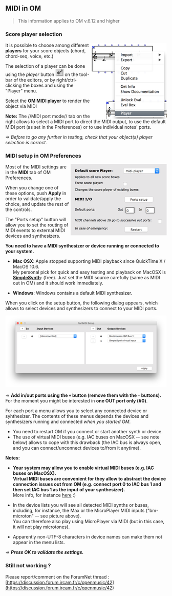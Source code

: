 ## MIDI in OM

> This information applies to OM v.6.12 and higher

### Score player selection

<img src="./images/box-menu.png" width="240px" align="right">

It is possible to choose among different **players** for your score objects (chord, chord-seq, voice, etc.)  

The selection of a player can be done using the _player_ button <img src="./images/player-button.png" width="25px" style="margin: 0px;"> on the tool-bar of the editors, or by right/ctrl-clicking the boxes and using the "Player" menu.

Select the **OM MIDI player** to render the object via MIDI


**Note:** The //MIDI port mode// tab on the right allows to select a MIDI port to direct the MIDI output, to use the default MIDI port (as set in the Preferences) or to use individual notes' ports. 

=> _Before to go any further in testing, check that your object(s) player selection is correct._

### MIDI setup in OM Preferences

<img src="./images/midi-prefs-612.png" width="300px" align="right">

Most of the MIDI settings are in the **MIDI** tab of OM Preferences.


When you change one of these options, push **Apply** in order to validate/apply the choice, and update the rest of the controls. 

The "Ports setup" button will allow you to set the routing of MIDI events to external MIDI devices and synthesizers. 
 
**You need to have a MIDI synthesizer or device running or connected to your system.** 

- **Mac OSX**: Apple stopped supporting MIDI playback since QuickTime X / MacOS 10.6.     
My personal pick for quick and easy testing and playback on MacOSX is **[SimpleSynth](http://notahat.com/simplesynth/)**:  (free). Just set the MIDI source carefully (same as MIDI out in OM) and it should work immediately. 

- **Windows**: Windows contains a default MIDI synthesizer.

When you click on the setup button, the following dialog appears, which allows to select devices and synthesizers to connect to your MIDI ports.

<img src="./images/portmidi-setup-612.png" width="650px">

=> **Add in/out ports using the `+` button (remove them with the `-` buttons).**    
For the moment you might be interested in **one OUT port only (#0)**.

For each port a menu allows you to select any connected device or syhthesizer. 
The contents of these menus depends the devices and synthesizers running and connected _when you started OM_.     
- You need to restart OM if you connect or start another synth or device.     
- The use of virtual MIDI buses (e.g. IAC buses on MacOSX -- see note below) allows to cope with this drawback (the IAC bus is always open, and you can connect/unconnect devices to/from it anytime). 

**Notes:**

* **Your system may allow you to enable virtual MIDI buses (e.g. IAC buses on MacOSX).    
Virtual MIDI buses are convenient for they allow to abstract the device connection issues out from OM (e.g. connect port 0 to IAC bus 1 and then set IAC bus 1 as the input of your synthesizer).**      
More info, for instance [here](https://www.ableton.com/en/articles/using-virtual-MIDI-buses-live/) :)
  
* In the device lists you will see all detected MIDI synths or buses, including, for instance, the Max or the MicroPlayer MIDI inputs ("bm-microton" -- see picture above).      
You can therefore also play using MicroPlayer via MIDI (but in this case, it will not play microtones).

* Apparently non-UTF-8 characters in device names can make them not appear in the menu lists.
  
=> _**Press OK to validate the settings.**_

 



### Still not working ? 

Please report/comment on the ForumNet thread :      
[https://discussion.forum.ircam.fr/c/openmusic/42](https://discussion.forum.ircam.fr/c/openmusic/42)


